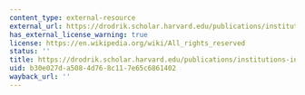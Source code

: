```yaml
---
content_type: external-resource
external_url: https://drodrik.scholar.harvard.edu/publications/institutions-integration-and-geography-search-deep-determinants-economic
has_external_license_warning: true
license: https://en.wikipedia.org/wiki/All_rights_reserved
status: ''
title: https://drodrik.scholar.harvard.edu/publications/institutions-integration-and-geography-search-deep-determinants-economic
uid: b30e027d-a508-4d76-8c11-7e65c6861402
wayback_url: ''
---
```

